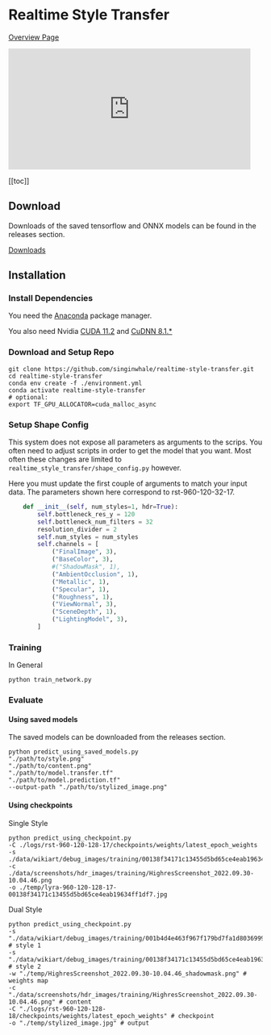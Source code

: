 # Realtime Style Transfer

[Overview Page](https://singinwhale.github.io/realtime-style-transfer)

<iframe width="480" height="240" src="https://www.youtube.com/embed/Y437ejhyT_U" title="rst-960-120-32-3 In Engine Footage" frameborder="0" allow="accelerometer; autoplay; clipboard-write; encrypted-media; gyroscope; picture-in-picture" allowfullscreen></iframe>

[[toc]]

## Download

Downloads of the saved tensorflow and ONNX models can be found in the releases section.

[Downloads](https://github.com/singinwhale/realtime-style-transfer/releases)

## Installation

### Install Dependencies

You need the [Anaconda](https://www.anaconda.com/products/distribution#Downloads) package manager.

You also need Nvidia [CUDA 11.2](https://developer.nvidia.com/cuda-11.2.0-download-archive)
and [CuDNN 8.1.*](https://developer.nvidia.com/rdp/cudnn-archive)

### Download and Setup Repo

```shell
git clone https://github.com/singinwhale/realtime-style-transfer.git
cd realtime-style-transfer
conda env create -f ./environment.yml
conda activate realtime-style-transfer
# optional:
export TF_GPU_ALLOCATOR=cuda_malloc_async

```

### Setup Shape Config

This system does not expose all parameters as arguments to the scrips.
You often need to adjust scripts in order to get the model that you want.
Most often these changes are limited to `realtime_style_transfer/shape_config.py` however.

Here you must update the first couple of arguments to match your input data. 
The parameters shown here correspond to rst-960-120-32-17.
```python
    def __init__(self, num_styles=1, hdr=True):
        self.bottleneck_res_y = 120
        self.bottleneck_num_filters = 32
        resolution_divider = 2
        self.num_styles = num_styles
        self.channels = [
            ("FinalImage", 3),
            ("BaseColor", 3),
            #("ShadowMask", 1),
            ("AmbientOcclusion", 1),
            ("Metallic", 1),
            ("Specular", 1),
            ("Roughness", 1),
            ("ViewNormal", 3),
            ("SceneDepth", 1),
            ("LightingModel", 3),
        ]
```

### Training

In General

```shell
python train_network.py
```

### Evaluate

#### Using saved models

The saved models can be downloaded from the releases section.

```shell
python predict_using_saved_models.py 
"./path/to/style.png"
"./path/to/content.png"
"./path/to/model.transfer.tf"
"./path/to/model.prediction.tf"
--output-path "./path/to/stylized_image.png" 
```

#### Using checkpoints

Single Style

```shell
python predict_using_checkpoint.py
-C ./logs/rst-960-120-128-17/checkpoints/weights/latest_epoch_weights
-s ./data/wikiart/debug_images/training/00138f34171c13455d5bd65ce4eab19634ff1df7.jpg
-c ./data/screenshots/hdr_images/training/HighresScreenshot_2022.09.30-10.04.46.png
-o ./temp/lyra-960-120-128-17-00138f34171c13455d5bd65ce4eab19634ff1df7.jpg
```

Dual Style

```shell
python predict_using_checkpoint.py
-s "./data/wikiart/debug_images/training/001b4d4e463f967f179bd7fa1d8036999d477014.jpg" # style 1
-s "./data/wikiart/debug_images/training/00138f34171c13455d5bd65ce4eab19634ff1df7.jpg" # style 2
-w "./temp/HighresScreenshot_2022.09.30-10.04.46_shadowmask.png" # weights map
-c "./data/screenshots/hdr_images/training/HighresScreenshot_2022.09.30-10.04.46.png" # content
-C "./logs/rst-960-120-128-18/checkpoints/weights/latest_epoch_weights" # checkpoint
-o "./temp/stylized_image.jpg" # output
```